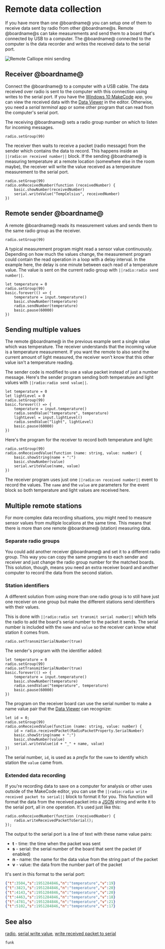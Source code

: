 # Remote data collection

If you have more than one @boardname@ you can setup one of them to receive data sent by radio from other @boardname@s. Remote @boardname@s can take measurements and send them to a board that's connected by USB to a computer. The @boardname@ connected to the computer is the data recorder and writes the received data to the serial port.

![Remote Calliope mini sending](/static/mb/device/data-analysis/radio-zap.jpg)

## Receiver @boardname@

Connect the @boardname@ to a computer with a USB cable. The data received over radio is sent to the computer with this connection using writes to the serial port. If you have the [Windows 10 MakeCode](https://www.microsoft.com/store/apps/9PJC7SV48LCX) app, you can view the received data with the [Data Viewer](./viewing) in the editor. Otherwise, you need a _serial terminal_ app or some other program that can read from the computer's serial port.

The receiving @boardname@ sets a radio group number on which to listen for incoming messages.

```block
radio.setGroup(99)
```

The receiver then waits to receive a packet (radio message) from the sender which contains the data to record. This happens inside an ``||radio:on received number||`` block. If the sending @boardname@ is measuring temperature at a remote location (somewhere else in the room maybe), the receiver will write the value received as a temperature measurement to the serial port.

```blocks
radio.setGroup(99)
radio.onReceivedNumber(function (receivedNumber) {
    basic.showNumber(receivedNumber)
    serial.writeValue("TempCelsius", receivedNumber)
})
```

## Remote sender @boardname@

A remote @boardname@ reads its measurement values and sends them to the same radio group as the receiver.

```block
radio.setGroup(99)
```
A typical measurement program might read a sensor value continuously. Depending on how much the values change, the measurement program could contain the read operation in a loop with a delay interval. In the example here, the delay is one minute between each read of a temperature value. The value is sent on the current radio group with ``||radio:radio send number||``.

```blocks
let temperature = 0
radio.setGroup(99)
basic.forever(() => {
    temperature = input.temperature()
    basic.showNumber(temperature)
    radio.sendNumber(temperature)
    basic.pause(60000)
})
```

## Sending multiple values

The remote @boardname@ in the previous example sent a single value which was temperature. The receiver understands that the incoming value is a temperature measurement. If you want the remote to also send the current amount of light measured, the receiver won't know that this other value isn't a temperature reading.

The sender code is modified to use a value packet instead of just a number message. Here's the sender program sending both temperature and light values with ``||radio:radio send value||``.

```blocks
let temperature = 0
let lightLevel = 0
radio.setGroup(99)
basic.forever(() => {
    temperature = input.temperature()
    radio.sendValue("temperature", temperature)
    lightLevel = input.lightLevel()
    radio.sendValue("light", lightLevel)
    basic.pause(60000)
})
```

Here's the program for the receiver to record both temperature and light:

```blocks
radio.setGroup(99)
radio.onReceivedValue(function (name: string, value: number) {
    basic.showString(name + ":")
    basic.showNumber(value)
    serial.writeValue(name, value)
})
```

The receiver program uses just one ``||radio:on received number||`` event to record the values. The ``name`` and the ``value`` are parameters for the event block so both temperature and light values are received here.

## Multiple remote stations

For more complex data recording situations, you might need to measure sensor values from multiple locations at the same time. This means that there is more than one remote @boardname@ (station) measuring data.

### Separate radio groups

You could add another receiver @boardname@ and set it to a different radio group. This way you can copy the same programs to each sender and receiver and just change the radio group number for the matched boards. This solution, though, means you need an extra receiver board and another computer to record the data from the second station.

### Station identifiers

A different solution from using more than one radio group is to still have just one receiver on one group but make the different stations send identifiers with their values.

This is done with ``||radio:radio set transmit serial number||`` which tells the radio to add the board's serial number to the packet it sends. The serial number is included with the ``name`` and ``value`` so the receiver can know what station it comes from.

```block
radio.setTransmitSerialNumber(true)
```

The sender's program with the identifier added:

```blocks
let temperature = 0
radio.setGroup(99)
radio.setTransmitSerialNumber(true)
basic.forever(() => {
    temperature = input.temperature()
    basic.showNumber(temperature)
    radio.sendValue("temperature", temperature)
    basic.pause(60000)
})
```

The program on the receiver board can use the serial number to make a name value pair that the [Data Viewer](./writing#name-value-pairs) can recognize:

```blocks
let id = 0;
radio.setGroup(99)
radio.onReceivedValue(function (name: string, value: number) {
    id = radio.receivedPacket(RadioPacketProperty.SerialNumber)
    basic.showString(name + ":")
    basic.showNumber(value)
    serial.writeValue(id + "_" + name, value)
})
```

The serial number, ``id``, is used as a _prefix_ for the ``name`` to identify which station the ``value`` came from.

### Extended data recording

If you're recording data to save on a computer for analysis or other uses outside of the MakeCode editor, you can use the ``||radio:radio write received packet to serial||`` block to format it for you. This function will format the data from the received packet into a [JSON](https://en.wikipedia.org/wiki/JSON) string and write it to the serial port, all in one operation. It's used just like this:

```blocks
radio.onReceivedNumber(function (receivedNumber) {
    radio.writeReceivedPacketToSerial();
});
```

The output to the serial port is a line of text with these name value pairs:

* **t** - time: the time when the packet was sent
* **s** - serial: the serial number of the board that sent the packet (if enabled)
* **n** - name: the name for the data value from the string part of the packet
* **v** - value: the data from the number part of the packet

It's sent in this format to the serial port:

```json
{"t":3504,"s":1951284846,"n":"temperature","v":19} 
{"t":3823,"s":1951284846,"n":"temperature","v":20} 
{"t":4143,"s":1951284846,"n":"temperature","v":20} 
{"t":4463,"s":1951284846,"n":"temperature","v":18} 
{"t":4781,"s":1951284846,"n":"temperature","v":21} 
{"t":5102,"s":1951284846,"n":"temperature","v":17} 
```

## See also

[radio](/reference/radio), [serial write value](/reference/serial/write-value),
[write received packet to serial](/reference/radio/write-received-packet-to-serial)

```package
funk
```
